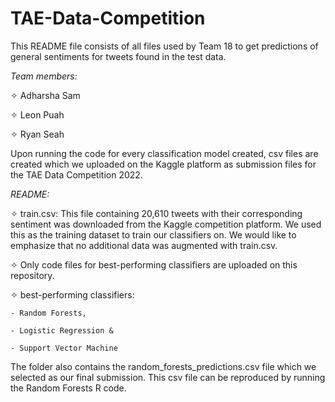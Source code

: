# TAE-Data-Competition

This README file consists of all files used by Team 18 to get predictions of general sentiments for tweets found in the test data.

_Team members:_

✧ Adharsha Sam 

✧ Leon Puah  

✧ Ryan Seah  

Upon running the code for every classification model created, csv files are created which we uploaded on the Kaggle platform 
as submission files for the TAE Data Competition 2022.

_README:_

✧ train.csv: This file containing 20,610 tweets with their corresponding sentiment was downloaded from the Kaggle competition platform. 
We used this as the training dataset to train our classifiers on. We would like to emphasize that no additional data was augmented with 
train.csv.

✧ Only code files for best-performing classifiers are uploaded on this repository.
  
  ✧ best-performing classifiers: 
  
    - Random Forests,
    
    - Logistic Regression &
    
    - Support Vector Machine 

The folder also contains the random_forests_predictions.csv file which we selected as our final submission. 
This csv file can be reproduced by running the Random Forests R code.
